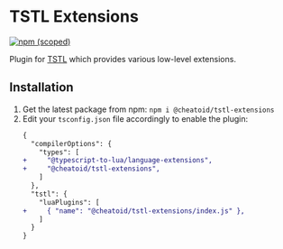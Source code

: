# TSTL Extensions
[![npm (scoped)](https://img.shields.io/npm/v/@cheatoid/tstl-extensions?style=for-the-badge)](https://www.npmjs.com/package/@cheatoid/tstl-extensions)

Plugin for [TSTL](https://github.com/TypeScriptToLua/TypeScriptToLua) which provides various low-level extensions.

## Installation
1. Get the latest package from npm:
  `npm i @cheatoid/tstl-extensions`
2. Edit your `tsconfig.json` file accordingly to enable the plugin:
    ```diff
    {
      "compilerOptions": {
        "types": [
    +     "@typescript-to-lua/language-extensions",
    +     "@cheatoid/tstl-extensions",
        ]
      },
      "tstl": {
        "luaPlugins": [
    +     { "name": "@cheatoid/tstl-extensions/index.js" },
        ]
      }
    }
    ```
